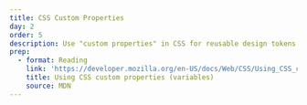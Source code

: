 ```yaml
---
title: CSS Custom Properties
day: 2
order: 5
description: Use "custom properties" in CSS for reusable design tokens.
prep:
  - format: Reading
    link: 'https://developer.mozilla.org/en-US/docs/Web/CSS/Using_CSS_custom_properties'
    title: Using CSS custom properties (variables)
    source: MDN
---
```

